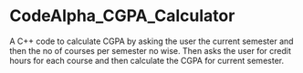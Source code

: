 # CodeAlpha_CGPA_Calculator
A C++ code to calculate CGPA by asking the user the current semester and then the no of courses per semester no wise. Then asks the user for credit hours for each course and then calculate the CGPA for current semester.
